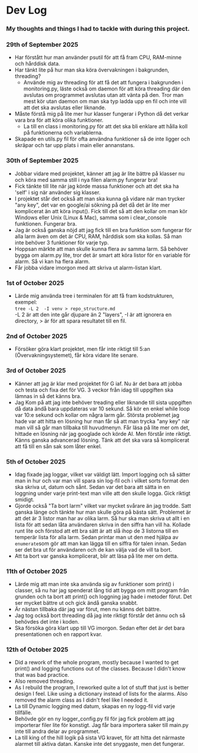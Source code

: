# Dev Log
### My thoughts and things I had to tackle with during this project. 
### 29th of September 2025
- Har förstått hur man använder psutil för att få fram CPU, RAM-minne och hårddisk data. 
- Har tänkt lite på hur man ska köra övervakningen i bakgrunden, threading?
    - Använde mig av threading för att få det att fungera i bakgrunden i monitoring.py, läste också om daemon för att köra threading där den avslutas om programmet avslutas utan att vänta på den. Tror man mest kör utan daemon om man ska typ ladda upp en fil och inte vill att det ska avslutas eller liknande. 
- Måste förstå mig på lite mer hur klasser fungerar i Python då det verkar vara bra för att köra olika funktioner.
    - La till en class i monitoring.py för att det ska bli enklare att hålla koll på funktionerna och variablerna. 
- Skapade en utils.py fil för ofta användna funktioner så de inte ligger och skräpar och tar upp plats i main eller annanstans. 

### 30th of September 2025
- Jobbar vidare med projektet, känner att jag är lite bättre på klasser nu och köra med samma still i nya filen alarm.py fungerar bra!
- Fick tänkte till lite när jag körde massa funktioner och att det ska ha 'self' i sig när använder sig klasser. 
- I projektet står det också att man ska kunna gå vidare när man trycker "any key", det var en google/ai sökning på det då det är lite mer komplicerat än att köra input(). Fick till det så att den kollar om man kör Windows eller Unix (Linux & Mac), samma som i clear_console funktionen. Fungerar bra. 
- Jag är också ganska nöjd att jag fick till en bra funktion som fungerar för alla larm även om det är CPU, RAM, hårddisk som ska kollas. Så man inte behöver 3 funktioner för varje typ.
- Hoppsan märkte att man skulle kunna flera av samma larm. Så behöver bygga om alarm.py lite, tror det är smart att köra listor för en variable för alarm. Så vi kan ha flera alarm.
- Får jobba vidare imorgon med att skriva ut alarm-listan klart. 

### 1st of October 2025
- Lärde mig använda tree i terminalen för att få fram kodstrukturen, exempel: <br>
```tree -L 2  -I venv > repo_structure.md``` <br>
-L 2 är att den inte går djupare än 2 "layers", -I är att ignorera en directory, > är för att spara resultatet till en fil. 

### 2nd of October 2025
- Försöker göra klart projektet, men får inte riktigt till 5:an (Övervakningsystemet), får köra vidare lite senare. 

### 3rd of October 2025
- Känner att jag är klar med projektet för G iaf. Nu är det bara att jobba och testa och fixa det för VG. 3 veckor från idag till uppgiften ska lämnas in så det känns bra. 
- Jag Kom på att jag inte behöver treading eller liknande till sista uppgiften då data ändå bara uppdateras var 10 sekund. Så kör en enkel while loop var 10:e sekund och kollar om några larm går. 
Största problemet jag hade var att hitta en lösning hur man får så att man trycka "any key" när man vill så går man tillbaka till huvudmenyn. Får läsa på lite mer om det, hittade en lösning när jag googlade och körde AI. Men förstår inte riktigt. Känns ganska advancerad lösning. Tänk att det ska vara så komplicerat att få till en sån sak som låter enkel. 

### 5th of October 2025
- Idag fixade jag loggar, vilket var väldigt lätt. Import logging och så sätter man in hur och var man vill spara sin log-fil och i vilket sorts format den ska skriva ut, datum och sånt. Sedan var det bara att sätta in en loggning under varje print-text man ville att den skulle logga. Gick riktigt smidigt. 
- Gjorde också "Ta bort larm" vilket var mycket svårare än jag trodde. Satt ganska länge och tänkte hur man skulle göra på bästa sätt. Problemet är att det är 3 listor man har av olika larm. Så hur ska man skriva ut allt i en lista för att sedan låta användaren skriva in den siffra han vill ha. Kollade runt lite och förstod att ett bra sätt är att slå ihop de 3 listorna till en temperär lista för alla larm. Sedan printar man ut den med hjälpa av ```enumerate```som gör att man kan lägga till en siffra för talen innan. Sedan ser det bra ut för användaren och de kan välja vad de vill ta bort. 
- Att ta bort var ganska komplicerat, blir att läsa på lite mer om detta. 

### 11th of October 2025
- Lärde mig att man inte ska använda sig av funktioner som print() i classer, så nu har jag spenderat lång tid att bygga om mitt program från grunden och ta bort att print() och loggning jag hade i metoder förut. Det ser mycket bättre ut och gick ändå ganska snabbt.
- Är nästan tillbaka där jag var förut, men nu känns det bättre. 
- Jag tog också bort threading då jag inte riktigt förstår det ännu och så behövdes det inte i koden. 
- Ska försöka göra klart upp till VG imorgon. Sedan efter det är det bara presentationen och en rapport kvar. 

### 12th of October 2025
- Did a rework of the whole program, mostly because I wanted to get print() and logging functions out of the classes. Because I didn't know that was bad practice. 
- Also removed threading. 
- As I rebuild the program, I reworked quite a lot of stuff that just is better design I feel. Like using a dictionary instead of lists for the alarms. Also removed the alarm class as I didn't feel like I needed it. 
- La till Dynamic logging med datum, skapas en ny logg-fil vid varje tillfälle.
- Behövde gör en ny logger_config.py fil för jag fick problem att jag importerar filer lite för konstigt. Jag får bara importera saker till main.py inte till andra delar av programmet.
- La till king of the hill logik på sista VG kravet, för att hitta det närmaste alarmet till aktiva datan. Kanske inte det snyggaste, men det fungerar. 